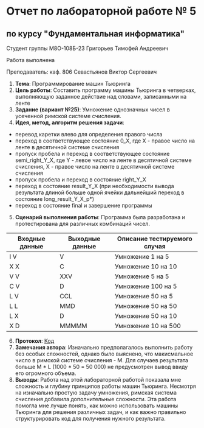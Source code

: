 # Отчет по лабораторной работе № 5
## по курсу "Фундаментальная информатика"

Студент группы М8О-108Б-23 Григорьев Тимофей Андреевич

Работа выполнена 

Преподаватель: каф. 806 Севастьянов Виктор Сергеевич

1. **Тема**: Программирование машин Тьюринга
2. **Цель работы**: Составить программу машины Тьюринга в четверках, выполняющую заданное действие над словами, записанными на ленте
3. **Задание (вариант №25)**: Умножение однозначных чисел в усеченной римской системе счисления.
4. **Идея, метод, алгоритм решения задачи**:
- перевод каретки влево для определения правого числа
- переход в соответствующее состояние 0_X, где X - правое число на ленте в десятичной системе счисления
- пропуск пробела и переход в соответствующее состояние semi_right_Y_X, где Y - левое число на ленте в десятичной системе счисления, X - правое число на ленте в десятичной системе счисления
- пропуск пробела и переход в состояние right_Y_X
- переход в состояние result_Y_X (при необходимости вывода результата длиной больше одной ячейки дальнейший переход в состояние long_result_Y_X_p*)
- переход в состояние final и завершение программы

5. **Сценарий выполнения работы**: Программа была разработана и протестирована для различных комбинаций чисел.

| Входные данные | Выходные данные | Описание тестируемого случая       |
|----------------|-----------------|------------------------------------|
| I V             | V             | Умножение 1 на 5                  |
| X X             | C          | Умножение 10 на 10                  |
| V V             | XXV             | Умножение 5 на 5                  |
| C V             | D              | Умножение 100 на 5                 |
| L V | CCL | Умножение 50 на 5 |
| L L | MMD | Умножение 50 на 50 |
| L X | D | Умножение 50 на 10 |
| X D | MMMMM | Умножение 10 на 500 |


6. **Протокол**:
[Код](/listing.tu)
7. **Замечания автора**: Изначально предполагалось выполнить работу без особых сложностей, однако было выяснено, что макисмальное число в римской системе счисления - M. Для случаев результата больше M * L (1000 * 50 = 50 000) не предусмотрен вывод ввиду его огромного объема.
3. **Выводы**: Работа над этой лабораторной работой показала мне сложность и глубину принципов работы машин Тьюринга. Несмотря на изначально простую задачу умножения, римская система счисления добавила дополнительные сложности. Эта работа помогла мне лучше понять, как можно использовать машины Тьюринга для решения различных задач, и как важно правильно структурировать код для получения нужного результата.